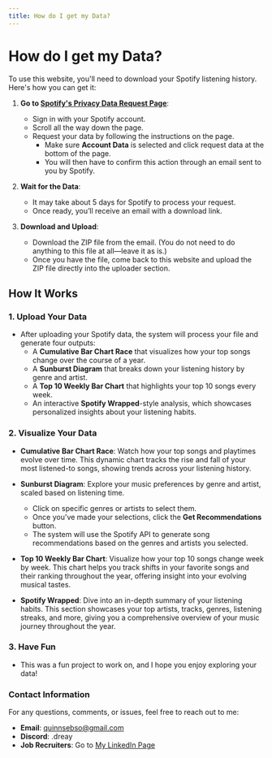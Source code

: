 ```yaml
---
title: How do I get my Data?
---
```


# How do I get my Data?

To use this website, you'll need to download your Spotify listening history. Here's how you can get it:

1. **Go to [Spotify's Privacy Data Request Page](https://www.spotify.com/us/account/privacy/)**:
   - Sign in with your Spotify account.
   - Scroll all the way down the page.
   - Request your data by following the instructions on the page.
      - Make sure **Account Data** is selected and click request data at the bottom of the page.
      - You will then have to confirm this action through an email sent to you by Spotify.

2. **Wait for the Data**:
   - It may take about 5 days for Spotify to process your request.
   - Once ready, you’ll receive an email with a download link.

3. **Download and Upload**:
   - Download the ZIP file from the email. (You do not need to do anything to this file at all—leave it as is.)
   - Once you have the file, come back to this website and upload the ZIP file directly into the uploader section.

## How It Works

### 1. Upload Your Data
   - After uploading your Spotify data, the system will process your file and generate four outputs:
      - A **Cumulative Bar Chart Race** that visualizes how your top songs change over the course of a year.
      - A **Sunburst Diagram** that breaks down your listening history by genre and artist.
      - A **Top 10 Weekly Bar Chart** that highlights your top 10 songs every week.
      - An interactive **Spotify Wrapped**-style analysis, which showcases personalized insights about your listening habits.

### 2. Visualize Your Data
   - **Cumulative Bar Chart Race**: Watch how your top songs and playtimes evolve over time. This dynamic chart tracks the rise and fall of your most listened-to songs, showing trends across your listening history.

   - **Sunburst Diagram**: Explore your music preferences by genre and artist, scaled based on listening time.
      - Click on specific genres or artists to select them.
      - Once you've made your selections, click the **Get Recommendations** button.
      - The system will use the Spotify API to generate song recommendations based on the genres and artists you selected.
   
   - **Top 10 Weekly Bar Chart**: Visualize how your top 10 songs change week by week. This chart helps you track shifts in your favorite songs and their ranking throughout the year, offering insight into your evolving musical tastes.

   - **Spotify Wrapped**: Dive into an in-depth summary of your listening habits. This section showcases your top artists, tracks, genres, listening streaks, and more, giving you a comprehensive overview of your music journey throughout the year.

### 3. Have Fun
   - This was a fun project to work on, and I hope you enjoy exploring your data!

### Contact Information
For any questions, comments, or issues, feel free to reach out to me:
- **Email**: quinnsebso@gmail.com
- **Discord**: .dreay
- **Job Recruiters**: Go to [My LinkedIn Page](https://www.linkedin.com/in/quinn-sebso-738a22268/)
